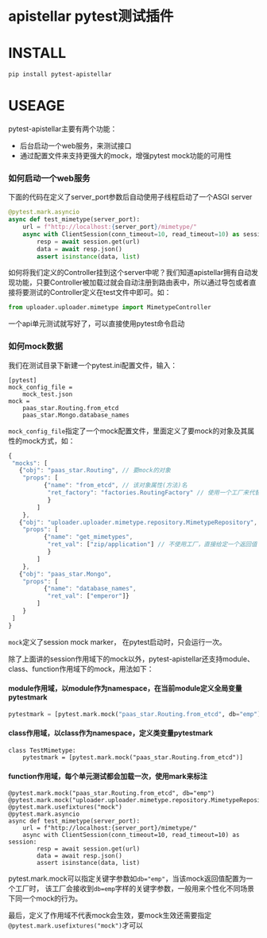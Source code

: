 # apistellar pytest测试插件

# INSTALL
```
pip install pytest-apistellar
```

# USEAGE
pytest-apistellar主要有两个功能：
- 后台启动一个web服务，来测试接口
- 通过配置文件来支持更强大的mock，增强pytest mock功能的可用性

### 如何启动一个web服务
下面的代码在定义了server_port参数后自动使用子线程启动了一个ASGI server
```python
@pytest.mark.asyncio
async def test_mimetype(server_port):
    url = f"http://localhost:{server_port}/mimetype/"
    async with ClientSession(conn_timeout=10, read_timeout=10) as session:
        resp = await session.get(url)
        data = await resp.json()
        assert isinstance(data, list)
```
如何将我们定义的Controller挂到这个server中呢？我们知道apistellar拥有自动发现功能，只要Controller被加载过就会自动注册到路由表中，所以通过导包或者直接将要测试的Controller定义在test文件中即可。如：
```python
from uploader.uploader.mimetype import MimetypeController
```
一个api单元测试就写好了，可以直接使用pytest命令启动
### 如何mock数据
我们在测试目录下新建一个pytest.ini配置文件，输入：
```
[pytest]
mock_config_file =
    mock_test.json
mock =
    paas_star.Routing.from_etcd
    paas_star.Mongo.database_names
```
`mock_config_file`指定了一个mock配置文件，里面定义了要mock的对象及其属性的mock方式，如：
```js
{
 "mocks": [
   {"obj": "paas_star.Routing", // 要mock的对象
    "props": [
          {"name": "from_etcd", // 该对象属性(方法)名
           "ret_factory": "factories.RoutingFactory" // 使用一个工厂来代替from_etcd。
           }
        ]
    },
   {"obj": "uploader.uploader.mimetype.repository.MimetypeRepository",
    "props": [
          {"name": "get_mimetypes",
           "ret_val": ["zip/application"] // 不使用工厂，直接给定一个返回值
           }
        ]
    },
   {"obj": "paas_star.Mongo",
    "props": [
          {"name": "database_names",
           "ret_val": ["emperor"]}
        ]
    }
 ]
}
```
`mock`定义了session mock marker， 在pytest启动时，只会运行一次。


除了上面讲的session作用域下的mock以外，pytest-apistellar还支持module、class、function作用域下的mock，用法如下：
#### module作用域，以module作为namespace，在当前module定义全局变量pytestmark
```python
pytestmark = [pytest.mark.mock("paas_star.Routing.from_etcd", db="emp")]
```
#### class作用域，以class作为namespace，定义类变量pytestmark
```
class TestMimetype:
    pytestmark = [pytest.mark.mock("paas_star.Routing.from_etcd")]
```
#### function作用域，每个单元测试都会加载一次，使用mark来标注
```
@pytest.mark.mock("paas_star.Routing.from_etcd", db="emp")
@pytest.mark.mock("uploader.uploader.mimetype.repository.MimetypeRepository.get_mimetypes")
@pytest.mark.usefixtures("mock")
@pytest.mark.asyncio
async def test_mimetype(server_port):
    url = f"http://localhost:{server_port}/mimetype/"
    async with ClientSession(conn_timeout=10, read_timeout=10) as session:
        resp = await session.get(url)
        data = await resp.json()
        assert isinstance(data, list)
```
pytest.mark.mock可以指定关键字参数如`db="emp"`，当该mock返回值配置为一个工厂时，
该工厂会接收到`db=emp`字样的关键字参数，一般用来个性化不同场景下同一个mock的行为。

最后，定义了作用域不代表mock会生效，要mock生效还需要指定`@pytest.mark.usefixtures("mock")`才可以
